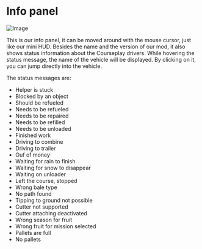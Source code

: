 # Info panel

![Image](/home/runner/work/CourseplayHelp/CourseplayHelp/infopanel_0_0_480_130.png)


This is our info panel, it can be moved around with the mouse cursor, just like our mini HUD.
Besides the name and the version of our mod, it also shows status information about the Courseplay drivers.
While hovering the status message, the name of the vehicle will be displayed.
By clicking on it, you can jump directly into the vehicle.



The status messages are:
- Helper is stuck
- Blocked by an object
- Should be refueled
- Needs to be refueled
- Needs to be repaired
- Needs to be refilled
- Needs to be unloaded
- Finished work
- Driving to combine
- Driving to trailer
- Ouf of money
- Waiting for rain to finish
- Waiting for snow to disappear
- Waiting on unloader
- Left the course, stopped
- Wrong bale type
- No path found
- Tipping to ground not possible
- Cutter not supported
- Cutter attaching deactivated
- Wrong season for fruit
- Wrong fruit for mission selected
- Pallets are full
- No pallets


